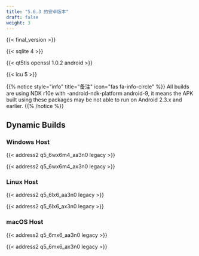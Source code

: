 ```yaml
---
title: "5.6.3 的安卓版本"
draft: false
weight: 3
---
```


{{< final_version >}}

{{< sqlite 4 >}}

{{< qt5tls openssl 1.0.2 android >}}

{{< icu 5 >}}

{{% notice style="info" title="备注"  icon="fas fa-info-circle" %}}
All builds are using NDK r10e with -android-ndk-platform android-9, it means the APK built using these packages may be not able to run on Android 2.3.x and earlier.
{{% /notice %}}

## Dynamic Builds

### Windows Host

{{< address2 q5_6wx6m4_aa3n0 legacy >}}

{{< address2 q5_6wx6m4_ax3n0 legacy >}}

### Linux Host

{{< address2 q5_6lx6_aa3n0 legacy >}}

{{< address2 q5_6lx6_ax3n0 legacy >}}

### macOS Host

{{< address2 q5_6mx6_aa3n0 legacy >}}

{{< address2 q5_6mx6_ax3n0 legacy >}}
